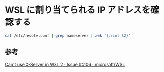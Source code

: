 # WSL に割り当てられる IP アドレスを確認する

```bash
cat /etc/resolv.conf | grep nameserver | awk '{print $2}'
```

## 参考

[Can't use X-Server in WSL 2 · Issue #4106 · microsoft/WSL](https://github.com/microsoft/WSL/issues/4106#issuecomment-501885675)
